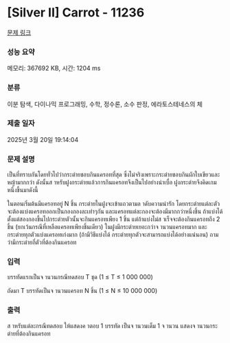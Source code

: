 # [Silver II] Carrot - 11236 

[문제 링크](https://www.acmicpc.net/problem/11236) 

### 성능 요약

메모리: 367692 KB, 시간: 1204 ms

### 분류

이분 탐색, 다이나믹 프로그래밍, 수학, 정수론, 소수 판정, 에라토스테네스의 체

### 제출 일자

2025년 3월 20일 19:14:04

### 문제 설명

<p>เป็นที่ทราบกันโดยทั่วไปว่ากระต่ายชอบกินแครอทที่สุด ซึ่งไม่จริงเพราะกระต่ายชอบกินผักใบเขียวและหญ้ามากกว่า ดังนั้นส าหรับฝูงกระต่ายแล้วการกินแครอทจึงเป็นไปอย่างน่าเบื่อ ฝูงกระต่ายจึงคิดเกมหนึ่งขึ้นมาดังนี้</p>

<p>ในตอนเริ่มต้นมีแครอทอยู่ N ชิ้น กระต่ายในฝูงจะเข้าแถวตามล าดับความน่ารัก โดยกระต่ายแต่ละตัวจะต้องแบ่งแครอทออกเป็นกองกองละเท่าๆกัน และแครอทแต่ละกองจะต้องมีมากกว่าหนึ่งชิ้น ถ้าแบ่งได้ตั้งแต่สองกองขึ้นไปกระต่ายตัวนั้นจะกินแครอทเพียง 1 ชิ้น แต่ถ้าแบ่งไม่ส าเร็จจะต้องกินแครอทถึง 2 ชิ้น (ยกเว้นกรณีที่เหลือแครอทเพียงชิ้นเดียว) ในฝูงมีกระต่ายเยอะกว่าจ านวนแครอทมาก และกระต่ายทุกตัวแบ่งแครอทเก่งมาก (ถ้ามีวิธีแบ่งได้ กระต่ายทุกตัวจะสามารถแบ่งได้อย่างแน่นอน) ถามว่ามีกระต่ายกี่ตัวที่ต้องกินแครอท</p>

### 입력 

 <p>บรรทัดแรกเป็นจ านวนกรณีทดสอบ T ชุด (1 ≤ T ≤ 1 000 000)</p>

<p>ถัดมา T บรรทัดเป็นจ านวนแครอท N ชิ้น (1 ≤ N ≤ 10 000 000)</p>

### 출력 

 <p>ส าหรับแต่ละกรณีทดสอบ ให้แสดงค าตอบ 1 บรรทัด เป็นจ านวนเต็ม 1 จ านวน แสดงจ านวนกระต่ายที่ต้องกินแครอท</p>

